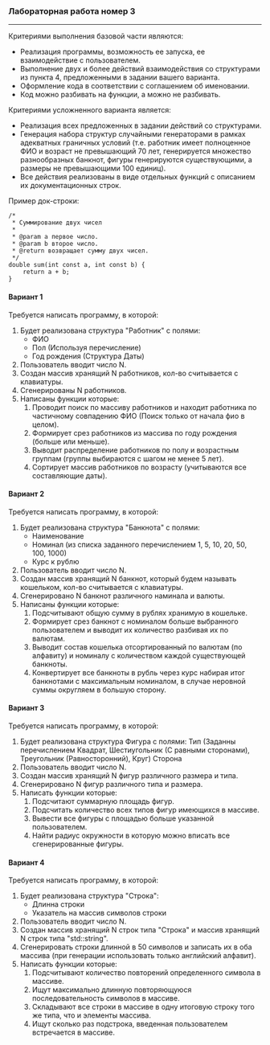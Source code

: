 ### Лабораторная работа номер 3
----------------------------------


Критериями выполнения базовой части являются:
- Реализация программы, возможность ее запуска, ее взаимодействие с пользователем.
- Выполнение двух и более действий взаимодействия со структурами из пункта 4, предложенными в задании вашего варианта.
- Оформление кода в соответствии с соглашением об именовании. 
- Код можно разбивать на функции, а можно не разбивать.

Критериями усложненного варианта является:
- Реализация всех предложенных в задании действий со структурами.
- Генерация набора структур случайными генераторами в рамках адекватных граничных условий (т.е. работник имеет полноценное ФИО и возраст не превышающий 70 лет, генерируется множество разнообразных банкнот, фигуры генерируются существующими, а размеры не превышающими 100 единиц).
- Все действия реализованы в виде отдельных функций с описанием их документационных строк.

Пример док-строки:
```
/*
 * Суммирование двух чисел
 *
 * @param a первое число.
 * @param b второе число.
 * @return возвращает сумму двух чисел.
 */
double sum(int const a, int const b) {
    return a + b;
}
```


#### Вариант 1

Требуется написать программу, в которой:
1. Будет реализована структура "Работник" с полями:
   * ФИО
   * Пол (Используя перечисление)
   * Год рождения (Структура Даты)
2. Пользователь вводит число N.
3. Создан массив хранящий N работников, кол-во считывается с клавиатуры.
4. Cгенерированы N работников.
5. Написаны функции которые:
   1. Проводит поиск по массиву работников и находит работника по частичному совпадению ФИО (Поиск только от начала фио в целом).
   2. Формирует срез работников из массива по году рождения (больше или меньше).
   3. Выводит распределение работников по полу и возрастным группам (группы выбираются с шагом не менее 5 лет).
   4. Сортирует массив работников по возрасту (учитываются все составляющие даты).

#### Вариант 2

Требуется написать программу, в которой:
1. Будет реализована структура "Банкнота" с полями:
   * Наименование
   * Номинал (из списка заданного перечислением 1, 5, 10, 20, 50, 100, 1000)
   * Курс к рублю
2. Пользователь вводит число N.
3. Создан массив хранящий N банкнот, который будем называть кошельком, кол-во считывается с клавиатуры.
4. Сгенерировано N банкнот различного наминала и валюты.
5. Написаны функции которые:
   1. Подсчитывают общую сумму в рублях хранимую в кошельке.
   2. Формирует срез банкнот с номиналом больше выбранного пользователем и выводит их количество разбивая их по валютам.
   3. Выводит состав кошелька отсортированный по валютам (по алфавиту) и номиналу с количеством каждой существующей банкноты.
   4. Конвертирует все банкноты в рубль через курс набирая итог банкнотами с максимальным номиналом, в случае неровной суммы округляем в большую сторону.


#### Вариант 3

Требуется написать программу, в которой:
1. Будет реализована структура Фигура с полями:
   Тип (Заданны перечислением Квадрат, Шестиугольник (С равными сторонами), Треугольник (Равносторонний), Круг)
   Сторона
2. Пользователь вводит число N.
3. Создан массив хранящий N фигур различного размера и типа.
4. Сгенерировано N фигур различного типа и размера.
5. Написать функции которые:
   1. Подсчитают суммарную площадь фигур.
   2. Подсчитать количество всех типов фигур имеющихся в массиве.
   3. Вывести все фигуры с площадью больше указанной пользователем.
   4. Найти радиус окружности в которую можно вписать все сгенерированные фигуры.

#### Вариант 4

Требуется написать программу, в которой:
1. Будет реализована структура "Строка":
   * Длинна строки
   * Указатель на массив символов строки
2. Пользователь вводит число N.
3. Создан массив хранящий N строк типа "Строка" и массив хранящий N строк типа "std::string".
4. Сгенерировать строки длинной в 50 символов и записать их в оба массива (при генерации использовать только английский алфавит).
5. Написать функции которые:  
   1. Подсчитывают количество повторений определенного символа в массиве.
   2. Ищут максимально длинную повторяющуюся последовательность символов в массиве.
   3. Складывают все строки в массиве в одну итоговую строку того же типа, что и элементы массива.
   4. Ищут сколько раз подстрока, введенная пользователем встречается в массиве.
